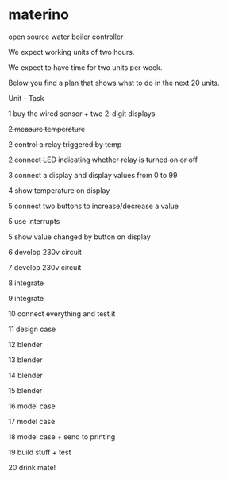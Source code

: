 # materino
open source water boiler controller

We expect working units of two hours.

We expect to have time for two units per week.

Below you find a plan that shows what to do in the next 20 units.

Unit  -   Task

~~1     buy the wired sensor + two 2-digit displays~~

~~2   	measure temperature~~

~~2   	control a relay triggered by temp~~

~~2   	connect LED indicating whether relay is turned on or off~~

3   	connect a display and display values from 0 to 99

4	    show temperature on display

5     connect two buttons to increase/decrease a value

5     use interrupts

5     show value changed by button on display

6     develop 230v circuit

7     develop 230v circuit

8     integrate

9     integrate

10    connect everything and test it

11    design case

12    blender

13    blender

14    blender

15    blender

16    model case

17    model case

18    model case + send to printing

19    build stuff + test

20    drink mate!
